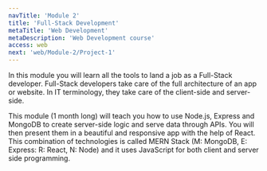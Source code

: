 ```yaml
---
navTitle: 'Module 2'
title: 'Full-Stack Development'
metaTitle: 'Web Development'
metaDescription: 'Web Development course'
access: web
next: 'web/Module-2/Project-1'
---
```


In this module you will learn all the tools to land a job as a Full-Stack developer. Full-Stack developers take care of the full architecture of an app or website. In IT terminology, they take care of the client-side and server-side.

This module (1 month long) will teach you how to use Node.js, Express and MongoDB to create server-side logic and serve data through APIs. You will then present them in a beautiful and responsive app with the help of React. This combination of technologies is called MERN Stack (M: MongoDB, E: Express: R: React, N: Node) and it uses JavaScript for both client and server side programming.

